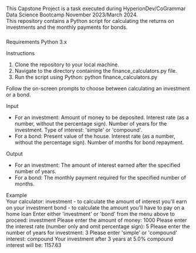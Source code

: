 This Capstone Project is a task executed during HyperionDev/CoGrammar Data Science Bootcamp November 2023/March 2024. <br>
This repository contains a Python script for calculating the returns on investments and the monthly payments for bonds.

###

<h3 Usage</h3>

###
Requirements
Python 3.x

Instructions
1. Clone the repository to your local machine.
2. Navigate to the directory containing the finance_calculators.py file.
3. Run the script using Python:
python finance_calculators.py

Follow the on-screen prompts to choose between calculating an investment or a bond.

Input
- For an investment:
    Amount of money to be deposited.
    Interest rate (as a number, without the percentage sign).
    Number of years for the investment.
    Type of interest: 'simple' or 'compound'.
- For a bond:
    Present value of the house.
    Interest rate (as a number, without the percentage sign).
    Number of months for bond repayment.

Output
- For an investment: The amount of interest earned after the specified number of years.
- For a bond: The monthly payment required for the specified number of months.

Example <br>
Your calculator:
investment - to calculate the amount of interest you'll earn on your investment
bond - to calculate the amount you'll have to pay on a home loan
Enter either 'investment' or 'bond' from the menu above to proceed: investment
Please enter the amount of money: 1000
Please enter the interest rate (number only and omit percentage sign): 5
Please enter the number of years for investment: 3
Please enter 'simple' or 'compound' interest: compound
Your investment after 3 years at 5.0% compound interest will be: 1157.63
